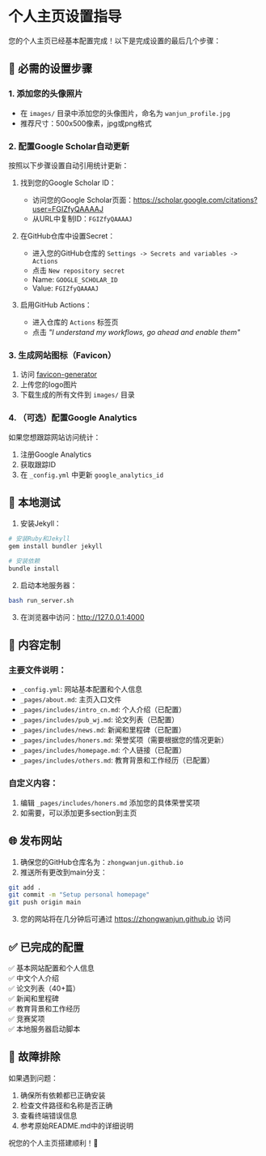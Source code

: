 # 个人主页设置指导

您的个人主页已经基本配置完成！以下是完成设置的最后几个步骤：

## 🎯 必需的设置步骤

### 1. 添加您的头像照片
- 在 `images/` 目录中添加您的头像图片，命名为 `wanjun_profile.jpg`
- 推荐尺寸：500x500像素，jpg或png格式

### 2. 配置Google Scholar自动更新
按照以下步骤设置自动引用统计更新：

1. 找到您的Google Scholar ID：
   - 访问您的Google Scholar页面：https://scholar.google.com/citations?user=FGIZfyQAAAAJ
   - 从URL中复制ID：`FGIZfyQAAAAJ`

2. 在GitHub仓库中设置Secret：
   - 进入您的GitHub仓库的 `Settings -> Secrets and variables -> Actions`
   - 点击 `New repository secret`
   - Name: `GOOGLE_SCHOLAR_ID`
   - Value: `FGIZfyQAAAAJ`

3. 启用GitHub Actions：
   - 进入仓库的 `Actions` 标签页
   - 点击 *"I understand my workflows, go ahead and enable them"*

### 3. 生成网站图标（Favicon）
1. 访问 [favicon-generator](https://redketchup.io/favicon-generator)
2. 上传您的logo图片
3. 下载生成的所有文件到 `images/` 目录

### 4. （可选）配置Google Analytics
如果您想跟踪网站访问统计：
1. 注册Google Analytics
2. 获取跟踪ID
3. 在 `_config.yml` 中更新 `google_analytics_id`

## 🚀 本地测试

1. 安装Jekyll：
```bash
# 安装Ruby和Jekyll
gem install bundler jekyll

# 安装依赖
bundle install
```

2. 启动本地服务器：
```bash
bash run_server.sh
```

3. 在浏览器中访问：http://127.0.0.1:4000

## 📝 内容定制

### 主要文件说明：
- `_config.yml`: 网站基本配置和个人信息
- `_pages/about.md`: 主页入口文件
- `_pages/includes/intro_cn.md`: 个人介绍（已配置）
- `_pages/includes/pub_wj.md`: 论文列表（已配置）
- `_pages/includes/news.md`: 新闻和里程碑（已配置）
- `_pages/includes/honers.md`: 荣誉奖项（需要根据您的情况更新）
- `_pages/includes/homepage.md`: 个人链接（已配置）
- `_pages/includes/others.md`: 教育背景和工作经历（已配置）

### 自定义内容：
1. 编辑 `_pages/includes/honers.md` 添加您的具体荣誉奖项
2. 如需要，可以添加更多section到主页

## 🌐 发布网站

1. 确保您的GitHub仓库名为：`zhongwanjun.github.io`
2. 推送所有更改到main分支：
```bash
git add .
git commit -m "Setup personal homepage"
git push origin main
```

3. 您的网站将在几分钟后可通过 https://zhongwanjun.github.io 访问

## ✅ 已完成的配置

✅ 基本网站配置和个人信息  
✅ 中文个人介绍  
✅ 论文列表（40+篇）  
✅ 新闻和里程碑  
✅ 教育背景和工作经历  
✅ 竞赛奖项  
✅ 本地服务器启动脚本  

## 🔧 故障排除

如果遇到问题：
1. 确保所有依赖都已正确安装
2. 检查文件路径和名称是否正确
3. 查看终端错误信息
4. 参考原始README.md中的详细说明

祝您的个人主页搭建顺利！🎉 
